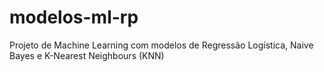 # modelos-ml-rp
Projeto de Machine Learning com modelos de Regressão Logística, Naive Bayes e K-Nearest Neighbours (KNN)
